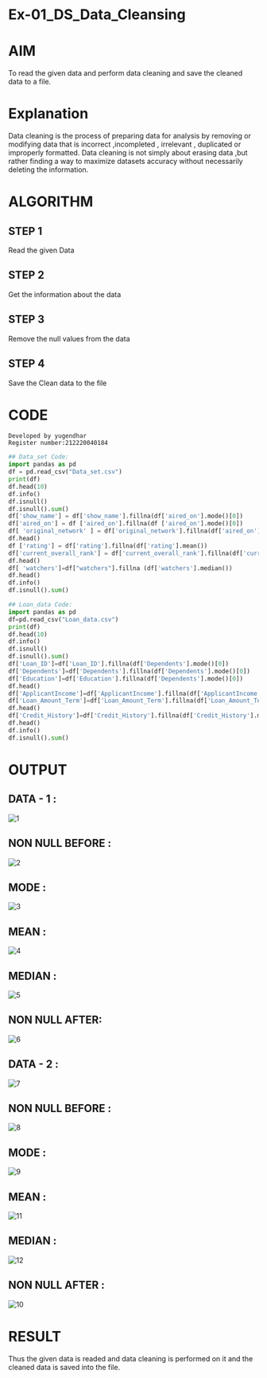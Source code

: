 # Ex-01_DS_Data_Cleansing
# AIM
To read the given data and perform data cleaning and save the cleaned data to a file.

# Explanation
Data cleaning is the process of preparing data for analysis by removing or modifying data that is incorrect ,incompleted , irrelevant , duplicated or improperly formatted. Data cleaning is not simply about erasing data ,but rather finding a way to maximize datasets accuracy without necessarily deleting the information.

# ALGORITHM
## STEP 1
Read the given Data

## STEP 2
Get the information about the data

## STEP 3
Remove the null values from the data

## STEP 4
Save the Clean data to the file

# CODE
```
Developed by yugendhar
Register number:212220040184
```
```python
## Data_set Code:
import pandas as pd
df = pd.read_csv("Data_set.csv")
print(df)
df.head(10)
df.info()
df.isnull()
df.isnull().sum()
df['show_name'] = df['show_name'].fillna(df['aired_on'].mode()[0]) 
df['aired_on'] = df ['aired_on'].fillna(df ['aired_on'].mode()[0]) 
df[ 'original_network' ] = df['original_network'].fillna(df['aired_on'].mode()[0]) 
df.head()
df ['rating'] = df['rating'].fillna(df['rating'].mean())
df['current_overall_rank'] = df['current_overall_rank'].fillna(df['current_overall_rank'].mean())
df.head()
df[ 'watchers']=df["watchers"].fillna (df['watchers'].median()) 
df.head()
df.info()
df.isnull().sum()
```
```python
## Loan_data Code:
import pandas as pd
df=pd.read_csv("Loan_data.csv")
print(df)
df.head(10)
df.info()
df.isnull()
df.isnull().sum()
df['Loan_ID']=df['Loan_ID'].fillna(df['Dependents'].mode()[0])
df['Dependents']=df['Dependents'].fillna(df['Dependents'].mode()[0])
df['Education']=df['Education'].fillna(df['Dependents'].mode()[0])
df.head()
df['ApplicantIncome']=df['ApplicantIncome'].fillna(df['ApplicantIncome'].mean())
df['Loan_Amount_Term']=df['Loan_Amount_Term'].fillna(df['Loan_Amount_Term'].mean())
df.head()
df['Credit_History']=df['Credit_History'].fillna(df['Credit_History'].median())
df.head()
df.info()
df.isnull().sum()
```

# OUTPUT
## DATA - 1 :

![1](https://user-images.githubusercontent.com/129398164/229765188-a03fc70f-4c38-4e19-a8b9-1fad40d2cc6f.png)

## NON NULL BEFORE :
![2](https://user-images.githubusercontent.com/129398164/229765187-61abc2e5-d770-4298-ac2f-a81d96c33ff3.png)

## MODE :
![3](https://user-images.githubusercontent.com/129398164/229765221-44a0c666-b356-44c6-b614-767968841bd9.png)


## MEAN :
![4](https://user-images.githubusercontent.com/129398164/229765227-b6b3ecd8-e1be-4ea0-b6a9-79f62789672b.png)


## MEDIAN :
![5](https://user-images.githubusercontent.com/129398164/229765238-7080bc28-d56e-442e-84dc-a811bb4706de.png)


## NON NULL AFTER:
![6](https://user-images.githubusercontent.com/129398164/229765242-0c539e25-f153-4e6d-8b61-96d122909623.png)


## DATA - 2 :

![7](https://user-images.githubusercontent.com/129398164/229765251-85bf9679-7877-4b7a-969e-b84844dc76f5.png)

## NON NULL BEFORE :

![8](https://user-images.githubusercontent.com/129398164/229765292-bbfdb1a4-ed21-48e3-8d4b-d0e7554d98ac.png)
## MODE :
![9](https://user-images.githubusercontent.com/129398164/229765282-c0b2de4e-daa8-4999-be6d-3d802c9b2397.png)

## MEAN :
![11](https://user-images.githubusercontent.com/129398164/229765789-4c0cf596-76eb-47da-836d-31a97132fb4f.png)

## MEDIAN :

![12](https://user-images.githubusercontent.com/129398164/229765802-50b11920-f6ed-4667-81ad-cf62fc1ed65f.png)


## NON NULL AFTER :


![10](https://user-images.githubusercontent.com/129398164/229765272-31d7e43b-5a44-443f-901e-9215dede1712.png)

# RESULT
Thus the given data is readed and data cleaning is performed on it and the cleaned data is saved into the file.
